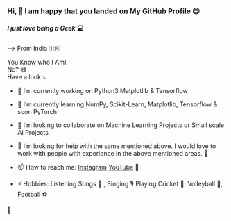 ### Hi, 👋 I am happy that you landed on My GitHub Profile  :sunglasses: 
##### I just love being a Geek :computer:
--> From India    :india: 

You Know who I Am! <br>
No? :sweat_smile: <br>
Have a look :arrow_heading_down:
- 🔭 I’m currently working on Python3 Matplotlib & Tensorflow
- 🌱 I’m currently learning NumPy, Scikit-Learn, Matplotlib, Tensorflow & soon PyTorch
- 👯 I’m looking to collaborate on Machine Learning Projects or Small scale AI Projects
- 🤔 I’m looking for help with the same mentioned above. I would love to work with people with experience in the above mentioned areas. :100:

- 📫 How to reach me:
[Instagram](https://www.instagram.com/ayushman9.11) [YouTube](https://www.youtube.com/channel/UCmBzEm2eySjNyGw4xQ8YkqQ/) 💬

- ⚡ Hobbies: Listening Songs :musical_score: , Singing :studio_microphone: Playing Cricket :cricket_game:, Volleyball :volleyball:, Football :soccer:

👋
